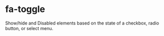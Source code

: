 # fa-toggle
Show/hide and Disabled elements based on the state of a checkbox, radio button, or select menu.
